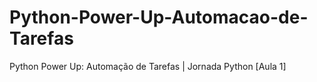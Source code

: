 # Python-Power-Up-Automacao-de-Tarefas
Python Power Up: Automação de Tarefas | Jornada Python [Aula 1]
